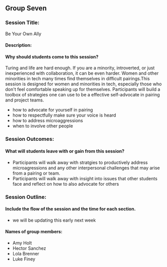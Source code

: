 ## Group Seven

### Session Title: 
Be Your Own Ally

#### Description: 

#### Why should students come to this session?
Turing and life are hard enough. If you are a minority, introverted, or just inexperienced with collaboration, it can be even harder. Women and other minorities in tech many times find themselves in difficult pairings.This session is designed for women and minorities in tech, especially those who don't feel comfortable speaking up for themselves. Participants will build a toolbox of strategies one can use to be a effective self-advocate in pairing and project teams.

- how to advocate for yourself in pairing
- how to respectfully make sure your voice is heard
- how to address microaggressions
- when to involve other people

### Session Outcomes: 

#### What will students leave with or gain from this session?
- Participants will walk away with stratgies to productively address microagressions and any other interpersonal challenges that may arise from a pairing or team.
- Participants will walk away with insight into issues that other students face and reflect on how to also advocate for others

### Session Outline: 

#### Include the flow of the session and the time for each section.
- we will be updating this early next week

#### Names of group members:
- Amy Holt
- Hector Sanchez
- Lola Brenner
- Luke Finey
